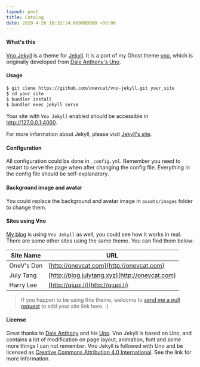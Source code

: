 ```yaml
---
layout: post
title: Catalog
date: 2020-4-26 16:32:24.000000000 +09:00
---
```


#### What's this

[Vno Jekyll](https://github.com/onevcat/vno-jekyll) is a theme for [Jekyll](http://jekyllrb.com). It is a port of my Ghost theme [vno](https://github.com/onevcat/vno), which is originally developed from [Dale Anthony's Uno](https://github.com/daleanthony/uno).

#### Usage

```bash
$ git clone https://github.com/onevcat/vno-jekyll.git your_site
$ cd your_site
$ bundler install
$ bundler exec jekyll serve
```

Your site with `Vno Jekyll` enabled should be accessible in http://127.0.0.1:4000.

For more information about Jekyll, please visit [Jekyll's site](http://jekyllrb.com).

#### Configuration

All configuration could be done in `_config.yml`. Remember you need to restart to serve the page when after changing the config file. Everything in the config file should be self-explanatory.

#### Background image and avatar

You could replace the background and avatar image in `assets/images` folder to change them.

#### Sites using Vno

[My blog](http://onevcat.com) is using `Vno Jekyll` as well, you could see how it works in real. There are some other sites using the same theme. You can find them below:

| Site Name    | URL                                                |
| ------------ | ---------------------------------------------------|
| OneV's Den   | [http://onevcat.com](http://onevcat.com)           |
| July Tang    | [http://blog.julytang.xyz](http://onevcat.com)     |
| Harry Lee    | [http://qiuqi.li](http://qiuqi.li)                 |

> If you happen to be using this theme, welcome to [send me a pull request](https://github.com/onevcat/vno-jekyll/pulls) to add your site link here. :)

#### License

Great thanks to [Dale Anthony](https://github.com/daleanthony) and his [Uno](https://github.com/daleanthony/uno). Vno Jekyll is based on Uno, and contains a lot of modification on page layout, animation, font and some more things I can not remember. Vno Jekyll is followed with Uno and be licensed as [Creative Commons Attribution 4.0 International](http://creativecommons.org/licenses/by/4.0/). See the link for more information.
